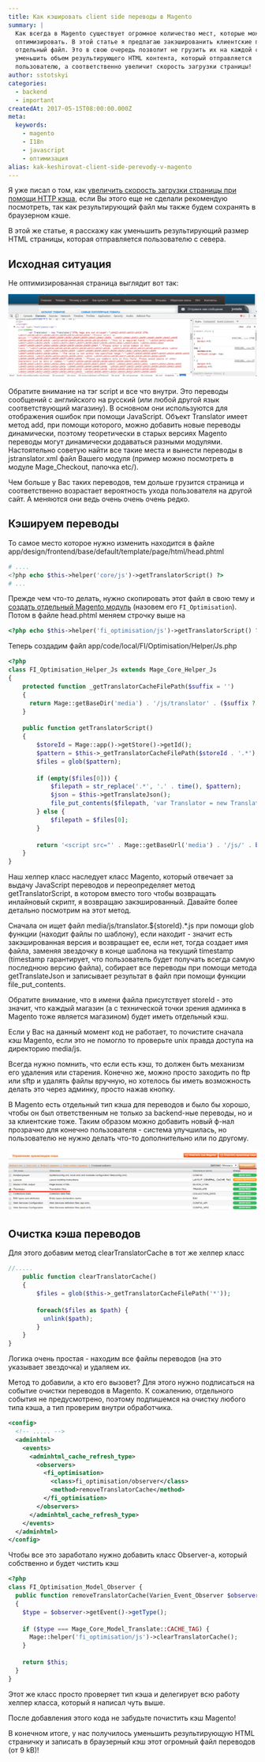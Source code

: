 ```yaml
---
title: Как кэшировать client side переводы в Magento
summary: |
  Как всегда в Magento существует огромное количество мест, которые можно
  оптимизировать. В этой статье я предлагаю закэшированить клиентские переводы в
  отдельный файл. Это в свою очередь позволит не грузить их на каждой странице и
  уменьшить объем результирующего HTML контента, который отправляется
  пользователю, а соответственно увеличит скорость загрузки страницы!
author: sstotskyi
categories:
  - backend
  - important
createdAt: 2017-05-15T08:00:00.000Z
meta:
  keywords:
    - magento
    - I18n
    - javascript
    - оптимизация
alias: kak-keshirovat-client-side-perevody-v-magento
---
```


Я уже писал о том, как [увеличить скорость загрузки страницы при помощи HTTP кэша](../../linux/2017-05-10_vklyuchaem-http-keshirovanie-v-nginx-i-apache2), если Вы этого еще не сделали рекомендую посмотреть, так как результирующий файл мы также будем сохранять в браузерном кэше.

В этой же статье, я расскажу как уменьшить результирующий размер HTML страницы, которая отправляется пользователю с севера.

## Исходная ситуация

Не оптимизированная страница выглядит вот так:

![Не оптимизированная страница Magento](./traslations.png)

Обратите внимание на тэг script и все что внутри. Это переводы сообщений с английского на русский (или любой другой язык соответствующий магазину). В основном они используются для отображения ошибок при помощи JavaScript. Объект Translator имеет метод add, при помощи которого, можно добавить новые переводы динамически, поэтому теоретически в старых версиях Magento переводы могут динамически додаваться разными модулями. Настоятельно советую найти все такие места и вынести переводы в jstranslator.xml файл Вашего модуля (пример можно посмотреть в модуле Mage\_Checkout, папочка etc/).

Чем больше у Вас таких переводов, тем дольше грузится страница и соответственно возрастает вероятность ухода пользователя на другой сайт. А меняются они ведь очень очень очень редко.

## Кэшируем переводы

То самое место которое нужно изменить находится в файле app/design/frontend/base/default/template/page/html/head.phtml

```php
# ....
<?php echo $this->helper('core/js')->getTranslatorScript() ?>
# ...
```

Прежде чем что-то делать, нужно скопировать этот файл в свою тему и [создать отдельный Magento модуль](../2011-01-29_magento-sozdanie-crud-modulya) (назовем его `FI_Optimisation`). Потом в файле head.phtml меняем строчку выше на

```php
<?php echo $this->helper('fi_optimisation/js')->getTranslatorScript() ?>
```

Теперь создадим файл app/code/local/FI/Optimisation/Helper/Js.php

```php
<?php
class FI_Optimisation_Helper_Js extends Mage_Core_Helper_Js
{
    protected function _getTranslatorCacheFilePath($suffix = '')
    {
      return Mage::getBaseDir('media') . '/js/translator' . ($suffix ? '.' . $suffix : '') . '.js';
    }

    public function getTranslatorScript()
    {
        $storeId = Mage::app()->getStore()->getId();
        $pattern = $this->_getTranslatorCacheFilePath($storeId . '.*');
        $files = glob($pattern);

        if (empty($files[0])) {
            $filepath = str_replace('.*', '.' . time(), $pattern);
            $json = $this->getTranslateJson();
            file_put_contents($filepath, 'var Translator = new Translate(' . $json . ');');
        } else {
            $filepath = $files[0];
        }

        return '<script src="' . Mage::getBaseUrl('media') . '/js/' . basename($filepath) . '"></script>';
    }
}
```

Наш хелпер класс наследует класс Magento, который отвечает за выдачу JavaScript переводов и переопределяет метод getTranslatorScript, в котором вместо того чтобы возвращать инлайновый скрипт, я возвращаю закэшированный. Давайте более детально посмотрим на этот метод.

Сначала он ищет файл media/js/translator.${storeId}.\*.js при помощи glob функции (находит файлы по шаблону), если находит - значит есть закэшированная версия и возвращает ее, если нет, тогда создает имя файла, заменяя звездочку в конце шаблона на текущий timestamp (timestamp гарантирует, что пользователь будет получать всегда самую последнюю версию файла), собирает все переводы при помощи метода getTranslateJson и записывает результат в файл при помощи функции file\_put\_contents.

Обратите внимание, что в имени файла присутствует storeId - это значит, что каждый магазин (а с технической точки зрения админка в Magento тоже является магазином) будет иметь отдельный кэш.

Если у Вас на данный момент код не работает, то почистите сначала кэш Magento, если это не помогло то проверьте unix правда доступа на директорию media/js.

Всегда нужно помнить, что если есть кэш, то должен быть механизм его удаления или старения. Конечно же, можно просто заходить по ftp или sftp и удалять файлы вручную, но хотелось бы иметь возможность делать это через админку, просто нажав кнопку.

В Magento есть отдельный тип кэша для переводов и было бы хорошо, чтобы он был ответственным не только за backend-ные переводы, но и за клиентские тоже. Таким образом можно добавить новый ф-нал прозрачно для конечно пользователя - система улучшилась, но пользователю не нужно делать что-то дополнительно или по другому.

![Magento оптимизация кэша переводов](./magento-cache.png)

## Очистка кэша переводов

Для этого добавим метод clearTranslatorCache в тот же хелпер класс

```php
//.....
    public function clearTranslatorCache()
    {
        $files = glob($this->_getTranslatorCacheFilePath('*'));

        foreach($files as $path) {
          unlink($path);
        }
    }
}
```

Логика очень простая - находим все файлы переводов (на это указывает звездочка) и удаляем их.

Метод то добавили, а кто его вызовет? Для этого нужно подписаться на событие очистки переводов в Magento. К сожалению, отдельного события не предусмотрено, поэтому подпишемся на очистку любого типа кэша, а тип проверим внутри обработчика.

```xml
<config>
  <!-- ..... -->
  <adminhtml>
    <events>
      <adminhtml_cache_refresh_type>
        <observers>
          <fi_optimisation>
            <class>fi_optimisation/observer</class>
            <method>removeTranslatorCache</method>
          </fi_optimisation>
        </observers>
      </adminhtml_cache_refresh_type>
    </events>
  </adminhtml>
</config>
```

Чтобы все это заработало нужно добавить класс Observer-а, который собственно и будет чистить кэш

```php
<?php
class FI_Optimisation_Model_Observer {
  public function removeTranslatorCache(Varien_Event_Observer $observer)
  {
    $type = $observer->getEvent()->getType();

    if ($type === Mage_Core_Model_Translate::CACHE_TAG) {
      Mage::helper('fi_optimisation/js')->clearTranslatorCache();
    }

    return $this;
  }
}
```

Этот же класс просто проверяет тип кэша и делегирует всю работу хелпер класса, который я написал чуть выше.

После добавления этого кода не забудьте почистить кэш Magento!

В конечном итоге, у нас получилось уменьшить результирующую HTML страничку и записать в браузерный кэш этот огромный файл переводов (от 9 kB)!
